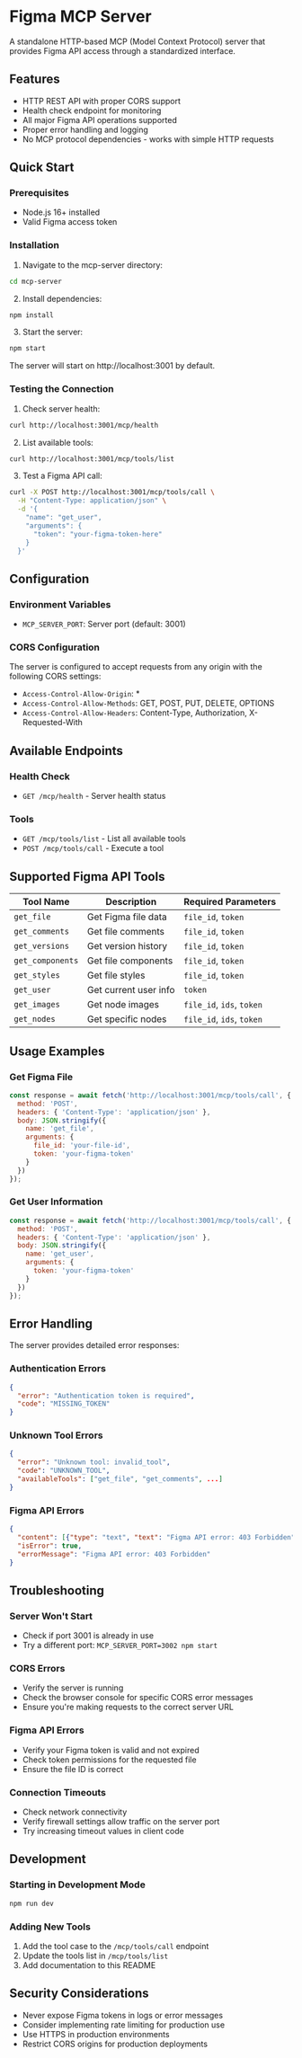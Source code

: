 # Figma MCP Server

A standalone HTTP-based MCP (Model Context Protocol) server that provides Figma API access through a standardized interface.

## Features

- HTTP REST API with proper CORS support
- Health check endpoint for monitoring
- All major Figma API operations supported
- Proper error handling and logging
- No MCP protocol dependencies - works with simple HTTP requests

## Quick Start

### Prerequisites

- Node.js 16+ installed
- Valid Figma access token

### Installation

1. Navigate to the mcp-server directory:
```bash
cd mcp-server
```

2. Install dependencies:
```bash
npm install
```

3. Start the server:
```bash
npm start
```

The server will start on http://localhost:3001 by default.

### Testing the Connection

1. Check server health:
```bash
curl http://localhost:3001/mcp/health
```

2. List available tools:
```bash
curl http://localhost:3001/mcp/tools/list
```

3. Test a Figma API call:
```bash
curl -X POST http://localhost:3001/mcp/tools/call \
  -H "Content-Type: application/json" \
  -d '{
    "name": "get_user",
    "arguments": {
      "token": "your-figma-token-here"
    }
  }'
```

## Configuration

### Environment Variables

- `MCP_SERVER_PORT`: Server port (default: 3001)

### CORS Configuration

The server is configured to accept requests from any origin with the following CORS settings:
- `Access-Control-Allow-Origin`: *
- `Access-Control-Allow-Methods`: GET, POST, PUT, DELETE, OPTIONS
- `Access-Control-Allow-Headers`: Content-Type, Authorization, X-Requested-With

## Available Endpoints

### Health Check
- `GET /mcp/health` - Server health status

### Tools
- `GET /mcp/tools/list` - List all available tools
- `POST /mcp/tools/call` - Execute a tool

## Supported Figma API Tools

| Tool Name | Description | Required Parameters |
|-----------|-------------|-------------------|
| `get_file` | Get Figma file data | `file_id`, `token` |
| `get_comments` | Get file comments | `file_id`, `token` |
| `get_versions` | Get version history | `file_id`, `token` |
| `get_components` | Get file components | `file_id`, `token` |
| `get_styles` | Get file styles | `file_id`, `token` |
| `get_user` | Get current user info | `token` |
| `get_images` | Get node images | `file_id`, `ids`, `token` |
| `get_nodes` | Get specific nodes | `file_id`, `ids`, `token` |

## Usage Examples

### Get Figma File
```javascript
const response = await fetch('http://localhost:3001/mcp/tools/call', {
  method: 'POST',
  headers: { 'Content-Type': 'application/json' },
  body: JSON.stringify({
    name: 'get_file',
    arguments: {
      file_id: 'your-file-id',
      token: 'your-figma-token'
    }
  })
});
```

### Get User Information
```javascript
const response = await fetch('http://localhost:3001/mcp/tools/call', {
  method: 'POST',
  headers: { 'Content-Type': 'application/json' },
  body: JSON.stringify({
    name: 'get_user',
    arguments: {
      token: 'your-figma-token'
    }
  })
});
```

## Error Handling

The server provides detailed error responses:

### Authentication Errors
```json
{
  "error": "Authentication token is required",
  "code": "MISSING_TOKEN"
}
```

### Unknown Tool Errors
```json
{
  "error": "Unknown tool: invalid_tool",
  "code": "UNKNOWN_TOOL",
  "availableTools": ["get_file", "get_comments", ...]
}
```

### Figma API Errors
```json
{
  "content": [{"type": "text", "text": "Figma API error: 403 Forbidden"}],
  "isError": true,
  "errorMessage": "Figma API error: 403 Forbidden"
}
```

## Troubleshooting

### Server Won't Start
- Check if port 3001 is already in use
- Try a different port: `MCP_SERVER_PORT=3002 npm start`

### CORS Errors
- Verify the server is running
- Check the browser console for specific CORS error messages
- Ensure you're making requests to the correct server URL

### Figma API Errors
- Verify your Figma token is valid and not expired
- Check token permissions for the requested file
- Ensure the file ID is correct

### Connection Timeouts
- Check network connectivity
- Verify firewall settings allow traffic on the server port
- Try increasing timeout values in client code

## Development

### Starting in Development Mode
```bash
npm run dev
```

### Adding New Tools
1. Add the tool case to the `/mcp/tools/call` endpoint
2. Update the tools list in `/mcp/tools/list`
3. Add documentation to this README

## Security Considerations

- Never expose Figma tokens in logs or error messages
- Consider implementing rate limiting for production use
- Use HTTPS in production environments
- Restrict CORS origins for production deployments